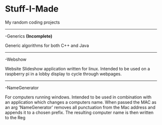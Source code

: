 # Stuff-I-Made
My random coding projects
*********************************
-Generics <b>(Incomplete)</b>

  Generic algorithms for both C++ and Java
*****************************
-Webshow 

  Website Slideshow application written for linux. Intended to be used on a raspberry pi in a lobby display to cycle through webpages.
*****************************  
-NameGenerator

  For computers running windows. Intended to be used in combination with an application which changes a computers name. When passed the MAC as an arg 'NameGenerator' removes all punctuation from the Mac address and appends it to a chosen prefix. The resulting computer name is then written to the Reg 
